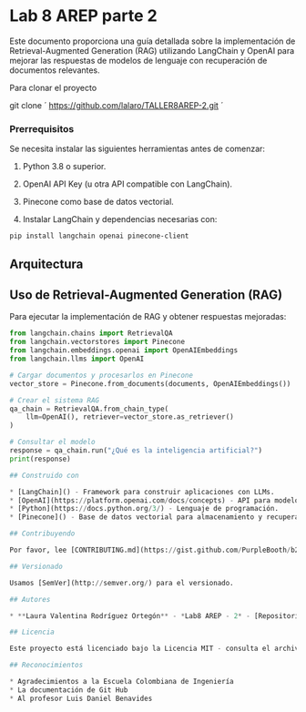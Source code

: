# Lab 8 AREP parte 2

Este documento proporciona una guía detallada sobre la implementación de Retrieval-Augmented Generation (RAG) utilizando LangChain y OpenAI para mejorar las respuestas de modelos de lenguaje con recuperación de documentos relevantes.

Para clonar el proyecto 

git clone  ´ https://github.com/lalaro/TALLER8AREP-2.git ´

### Prerrequisitos

Se necesita instalar las siguientes herramientas antes de comenzar:

1. Python 3.8 o superior.

2. OpenAI API Key (u otra API compatible con LangChain).

3. Pinecone como base de datos vectorial.

3. Instalar LangChain y dependencias necesarias con:

` pip install langchain openai pinecone-client `

## Arquitectura



## Uso de Retrieval-Augmented Generation (RAG)

Para ejecutar la implementación de RAG y obtener respuestas mejoradas:

```python
from langchain.chains import RetrievalQA
from langchain.vectorstores import Pinecone
from langchain.embeddings.openai import OpenAIEmbeddings
from langchain.llms import OpenAI

# Cargar documentos y procesarlos en Pinecone
vector_store = Pinecone.from_documents(documents, OpenAIEmbeddings())

# Crear el sistema RAG
qa_chain = RetrievalQA.from_chain_type(
    llm=OpenAI(), retriever=vector_store.as_retriever()
)

# Consultar el modelo
response = qa_chain.run("¿Qué es la inteligencia artificial?")
print(response)

## Construido con

* [LangChain]() - Framework para construir aplicaciones con LLMs.
* [OpenAI](https://platform.openai.com/docs/concepts) - API para modelos de lenguaje.
* [Python](https://docs.python.org/3/) - Lenguaje de programación.
* [Pinecone]() - Base de datos vectorial para almacenamiento y recuperación de documentos.

## Contribuyendo

Por favor, lee [CONTRIBUTING.md](https://gist.github.com/PurpleBooth/b24679402957c63ec426) para detalles sobre nuestro código de conducta y el proceso para enviarnos solicitudes de cambios (*pull requests*).

## Versionado

Usamos [SemVer](http://semver.org/) para el versionado.

## Autores

* **Laura Valentina Rodríguez Ortegón** - *Lab8 AREP - 2* - [Repositorio](https://github.com/lalaro/TALLER8AREP-2.git)

## Licencia

Este proyecto está licenciado bajo la Licencia MIT - consulta el archivo [LICENSE.md](LICENSE.md) para más detalles.

## Reconocimientos

* Agradecimientos a la Escuela Colombiana de Ingeniería
* La documentación de Git Hub
* Al profesor Luis Daniel Benavides
